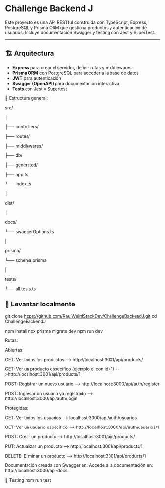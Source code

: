 # Challenge Backend J

Este proyecto es una API RESTful construida con TypeScript, Express, PostgreSQL y Prisma ORM que gestiona productos y autenticación de usuarios. Incluye documentación Swagger y testing con Jest y SuperTest..

---

## 🏗️ Arquitectura

- **Express** para crear el servidor, definir rutas y middlewares
- **Prisma ORM** con PostgreSQL para acceder a la base de datos
- **JWT** para autenticación
- **Swagger (OpenAPI)** para documentación interactiva
- **Tests** con Jest y Supertest

📁 Estructura general:

src/

│

├── controllers/

├── routes/

├── middlewares/

├── db/

├── generated/

├── app.ts

└── index.ts

│

dist/

│

docs/

└── swaggerOptions.ts

|

prisma/

└── schema.prisma

|

tests/

└── all.tests.ts


## 🚀 Levantar localmente


git clone https://github.com/RaulWeirdStackDev/ChallengeBackendJ.git
cd ChallengeBackendJ

npm install
npx prisma migrate dev
npm run dev

Rutas:

Abiertas:

GET: Ver todos los productos --> http://localhost:3001/api/products/

GET: Ver un producto específico (ejemplo el con id=1) -->http://localhost:3001/api/products/1

POST: Registrar un nuevo usuario --> http://localhost:3000/api/auth/register

POST: Ingresar un usuario ya registrado --> http://localhost:3000/api/auth/login


Protegidas:

GET: Ver todos los usuarios --> localhost:3000/api/auth/usuarios

GET: Ver un usuario específico --> http://localhost:3000/api/auth/usuarios/1

POST: Crear un producto --> http://localhost:3001/api/products/

PUT: Actualizar un producto --> http://localhost:3001/api/products/1

DELETE: Eliminar un producto --> http://localhost:3001/api/products/1


Documentación creada con Swagger en: Accede a la documentación en: http://localhost:3000/api-docs

🧪 Testing
npm run test
